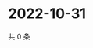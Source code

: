 # 2022-10-31

共 0 条

<!-- BEGIN WEIBO -->
<!-- 最后更新时间 Mon Oct 31 2022 20:38:25 GMT+0800 (China Standard Time) -->

<!-- END WEIBO -->
